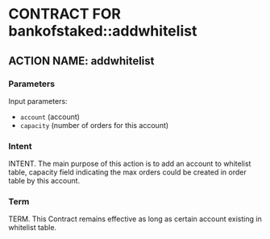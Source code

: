 # CONTRACT FOR bankofstaked::addwhitelist

## ACTION NAME: addwhitelist

### Parameters
Input parameters:

* `account` (account)
* `capacity` (number of orders for this account)

### Intent
INTENT. The main purpose of this action is to add an account to whitelist table, capacity field indicating the max orders could be created in order table by this account.

### Term
TERM. This Contract remains effective as long as certain account existing in whitelist table.

